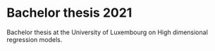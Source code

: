 # Bachelor thesis 2021
Bachelor thesis at the University of Luxembourg on High dimensional regression models.

